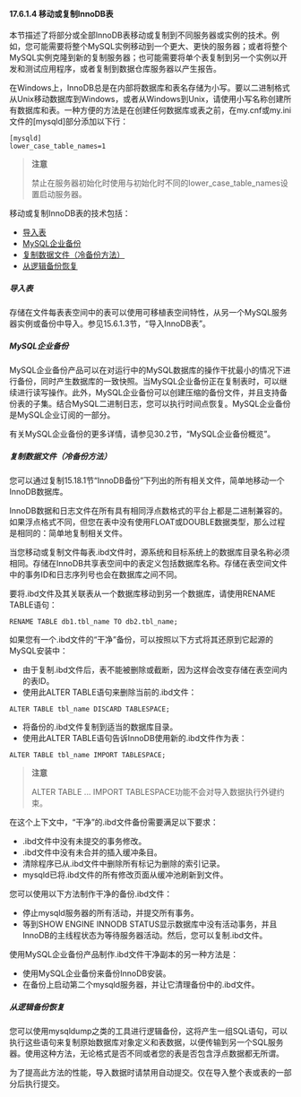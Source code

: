 #### 17.6.1.4 移动或复制InnoDB表

本节描述了将部分或全部InnoDB表移动或复制到不同服务器或实例的技术。例如，您可能需要将整个MySQL实例移动到一个更大、更快的服务器；或者将整个MySQL实例克隆到新的复制服务器；也可能需要将单个表复制到另一个实例以开发和测试应用程序，或者复制到数据仓库服务器以产生报告。

在Windows上，InnoDB总是在内部将数据库和表名存储为小写。要以二进制格式从Unix移动数据库到Windows，或者从Windows到Unix，请使用小写名称创建所有数据库和表。一种方便的方法是在创建任何数据库或表之前，在my.cnf或my.ini文件的[mysqld]部分添加以下行：

```plaintext
[mysqld]
lower_case_table_names=1
```

> **注意**
>
> 禁止在服务器初始化时使用与初始化时不同的lower_case_table_names设置启动服务器。

移动或复制InnoDB表的技术包括：

- [导入表](#导入表)
- [MySQL企业备份](#MySQL企业备份)
- [复制数据文件（冷备份方法）](#复制数据文件（冷备份方法）)
- [从逻辑备份恢复](#从逻辑备份恢复)

##### 导入表

存储在文件每表表空间中的表可以使用可移植表空间特性，从另一个MySQL服务器实例或备份中导入。参见15.6.1.3节，“导入InnoDB表”。

##### MySQL企业备份

MySQL企业备份产品可以在对运行中的MySQL数据库的操作干扰最小的情况下进行备份，同时产生数据库的一致快照。当MySQL企业备份正在复制表时，可以继续进行读写操作。此外，MySQL企业备份可以创建压缩的备份文件，并且支持备份表的子集。结合MySQL二进制日志，您可以执行时间点恢复。MySQL企业备份是MySQL企业订阅的一部分。

有关MySQL企业备份的更多详情，请参见30.2节，“MySQL企业备份概览”。

##### 复制数据文件（冷备份方法）

您可以通过复制15.18.1节“InnoDB备份”下列出的所有相关文件，简单地移动一个InnoDB数据库。

InnoDB数据和日志文件在所有具有相同浮点数格式的平台上都是二进制兼容的。如果浮点格式不同，但您在表中没有使用FLOAT或DOUBLE数据类型，那么过程是相同的：简单地复制相关文件。

当您移动或复制文件每表.ibd文件时，源系统和目标系统上的数据库目录名称必须相同。存储在InnoDB共享表空间中的表定义包括数据库名称。存储在表空间文件中的事务ID和日志序列号也会在数据库之间不同。

要将.ibd文件及其关联表从一个数据库移动到另一个数据库，请使用RENAME TABLE语句：

```plaintext
RENAME TABLE db1.tbl_name TO db2.tbl_name;
```

如果您有一个.ibd文件的“干净”备份，可以按照以下方式将其还原到它起源的MySQL安装中：

- 由于复制.ibd文件后，表不能被删除或截断，因为这样会改变存储在表空间内的表ID。
- 使用此ALTER TABLE语句来删除当前的.ibd文件：

```plaintext
ALTER TABLE tbl_name DISCARD TABLESPACE;
```

- 将备份的.ibd文件复制到适当的数据库目录。
- 使用此ALTER TABLE语句告诉InnoDB使用新的.ibd文件作为表：

```plaintext
ALTER TABLE tbl_name IMPORT TABLESPACE;
```

> **注意**
>
> ALTER TABLE ... IMPORT TABLESPACE功能不会对导入数据执行外键约束。

在这个上下文中，“干净”的.ibd文件备份需要满足以下要求：

- .ibd文件中没有未提交的事务修改。
- .ibd文件中没有未合并的插入缓冲条目。
- 清除程序已从.ibd文件中删除所有标记为删除的索引记录。
- mysqld已将.ibd文件的所有修改页面从缓冲池刷新到文件。

您可以使用以下方法制作干净的备份.ibd文件：

- 停止mysqld服务器的所有活动，并提交所有事务。
- 等到SHOW ENGINE INNODB STATUS显示数据库中没有活动事务，并且InnoDB的主线程状态为等待服务器活动。然后，您可以复制.ibd文件。

使用MySQL企业备份产品制作.ibd文件干净副本的另一种方法是：

- 使用MySQL企业备份来备份InnoDB安装。
- 在备份上启动第二个mysqld服务器，并让它清理备份中的.ibd文件。

##### 从逻辑备份恢复

您可以使用mysqldump之类的工具进行逻辑备份，这将产生一组SQL语句，可以执行这些语句来复制原始数据库对象定义和表数据，以便传输到另一个SQL服务器。使用这种方法，无论格式是否不同或者您的表是否包含浮点数据都无所谓。

为了提高此方法的性能，导入数据时请禁用自动提交。仅在导入整个表或表的一部分后执行提交。
